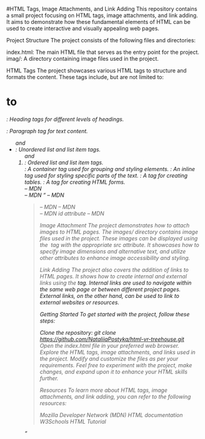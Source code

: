 #HTML Tags, Image Attachments, and Link Adding
This repository contains a small project focusing on HTML tags, image attachments, and link adding. It aims to demonstrate how these fundamental elements of HTML can be used to create interactive and visually appealing web pages.

Project Structure
The project consists of the following files and directories:

index.html: The main HTML file that serves as the entry point for the project.
imag/: A directory containing image files used in the project.

HTML Tags
The project showcases various HTML tags to structure and formats the content. These tags include, but are not limited to:
<h1> to <h6>: Heading tags for different levels of headings.
<p>: Paragraph tag for text content.
<ul> and <li>: Unordered list and list item tags.
<ol> and <li>: Ordered list and list item tags.
<div>: A container tag used for grouping and styling elements.
<span>: An inline tag used for styling specific parts of the text.
<table>: A tag for creating tables.
<form>: A tag for creating HTML forms.
<article> – MDN
<aside> – MDN
<q> – MDN
<blockquote> – MDN
<cite> – MDN
<footer> – MDN
id attribute – MDN
  
Image Attachment
The project demonstrates how to attach images to HTML pages. The images/ directory contains image files used in the project. These images can be displayed using the <img> tag with the appropriate src attribute. It showcases how to specify image dimensions and alternative text, and utilize other attributes to enhance image accessibility and styling.

Link Adding
The project also covers the addition of links to HTML pages. It shows how to create internal and external links using the <a> tag. Internal links are used to navigate within the same web page or between different project pages. External links, on the other hand, can be used to link to external websites or resources.

Getting Started
To get started with the project, follow these steps:

Clone the repository: git clone https://github.com/NataliiaPostyka/html-vr-treehouse.git
Open the index.html file in your preferred web browser.
Explore the HTML tags, image attachments, and links used in the project.
Modify and customize the files as per your requirements.
Feel free to experiment with the project, make changes, and expand upon it to enhance your HTML skills further.

Resources
To learn more about HTML tags, image attachments, and link adding, you can refer to the following resources:

Mozilla Developer Network (MDN) HTML documentation
W3Schools HTML Tutorial
